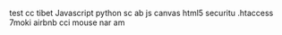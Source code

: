 test
cc 
tibet
Javascript
python sc ab
js canvas html5
securitu .htaccess
7moki airbnb cci mouse nar am
